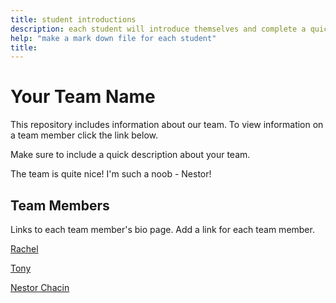 ```yaml
---
title: student introductions
description: each student will introduce themselves and complete a quick bio
help: "make a mark down file for each student"
title: 
---
```


# Your Team Name

This repository includes information about our team. To view information on a team member click the link below.

Make sure to include a quick description about your team.

The team is quite nice! I'm such a noob - Nestor!

## Team Members

Links to each team member's bio page. Add a link for each team member.


[Rachel](/Rachel.md)

[Tony](/Tony.md)

[Nestor Chacin](/Nestor.md)
